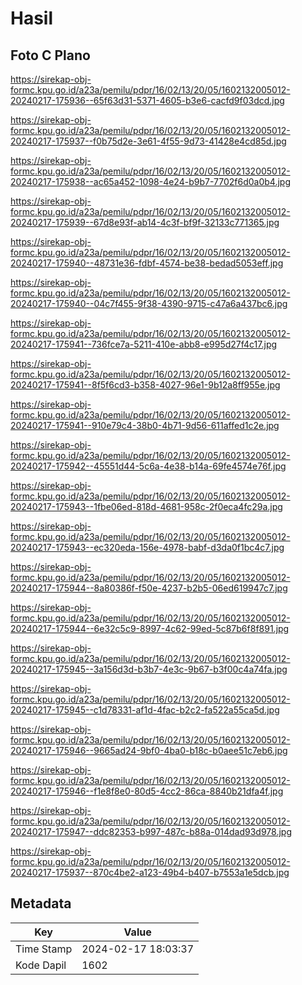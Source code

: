 # Hasil

## Foto C Plano

https://sirekap-obj-formc.kpu.go.id/a23a/pemilu/pdpr/16/02/13/20/05/1602132005012-20240217-175936--65f63d31-5371-4605-b3e6-cacfd9f03dcd.jpg

https://sirekap-obj-formc.kpu.go.id/a23a/pemilu/pdpr/16/02/13/20/05/1602132005012-20240217-175937--f0b75d2e-3e61-4f55-9d73-41428e4cd85d.jpg

https://sirekap-obj-formc.kpu.go.id/a23a/pemilu/pdpr/16/02/13/20/05/1602132005012-20240217-175938--ac65a452-1098-4e24-b9b7-7702f6d0a0b4.jpg

https://sirekap-obj-formc.kpu.go.id/a23a/pemilu/pdpr/16/02/13/20/05/1602132005012-20240217-175939--67d8e93f-ab14-4c3f-bf9f-32133c771365.jpg

https://sirekap-obj-formc.kpu.go.id/a23a/pemilu/pdpr/16/02/13/20/05/1602132005012-20240217-175940--48731e36-fdbf-4574-be38-bedad5053eff.jpg

https://sirekap-obj-formc.kpu.go.id/a23a/pemilu/pdpr/16/02/13/20/05/1602132005012-20240217-175940--04c7f455-9f38-4390-9715-c47a6a437bc6.jpg

https://sirekap-obj-formc.kpu.go.id/a23a/pemilu/pdpr/16/02/13/20/05/1602132005012-20240217-175941--736fce7a-5211-410e-abb8-e995d27f4c17.jpg

https://sirekap-obj-formc.kpu.go.id/a23a/pemilu/pdpr/16/02/13/20/05/1602132005012-20240217-175941--8f5f6cd3-b358-4027-96e1-9b12a8ff955e.jpg

https://sirekap-obj-formc.kpu.go.id/a23a/pemilu/pdpr/16/02/13/20/05/1602132005012-20240217-175941--910e79c4-38b0-4b71-9d56-611affed1c2e.jpg

https://sirekap-obj-formc.kpu.go.id/a23a/pemilu/pdpr/16/02/13/20/05/1602132005012-20240217-175942--45551d44-5c6a-4e38-b14a-69fe4574e76f.jpg

https://sirekap-obj-formc.kpu.go.id/a23a/pemilu/pdpr/16/02/13/20/05/1602132005012-20240217-175943--1fbe06ed-818d-4681-958c-2f0eca4fc29a.jpg

https://sirekap-obj-formc.kpu.go.id/a23a/pemilu/pdpr/16/02/13/20/05/1602132005012-20240217-175943--ec320eda-156e-4978-babf-d3da0f1bc4c7.jpg

https://sirekap-obj-formc.kpu.go.id/a23a/pemilu/pdpr/16/02/13/20/05/1602132005012-20240217-175944--8a80386f-f50e-4237-b2b5-06ed619947c7.jpg

https://sirekap-obj-formc.kpu.go.id/a23a/pemilu/pdpr/16/02/13/20/05/1602132005012-20240217-175944--6e32c5c9-8997-4c62-99ed-5c87b6f8f891.jpg

https://sirekap-obj-formc.kpu.go.id/a23a/pemilu/pdpr/16/02/13/20/05/1602132005012-20240217-175945--3a156d3d-b3b7-4e3c-9b67-b3f00c4a74fa.jpg

https://sirekap-obj-formc.kpu.go.id/a23a/pemilu/pdpr/16/02/13/20/05/1602132005012-20240217-175945--c1d78331-af1d-4fac-b2c2-fa522a55ca5d.jpg

https://sirekap-obj-formc.kpu.go.id/a23a/pemilu/pdpr/16/02/13/20/05/1602132005012-20240217-175946--9665ad24-9bf0-4ba0-b18c-b0aee51c7eb6.jpg

https://sirekap-obj-formc.kpu.go.id/a23a/pemilu/pdpr/16/02/13/20/05/1602132005012-20240217-175946--f1e8f8e0-80d5-4cc2-86ca-8840b21dfa4f.jpg

https://sirekap-obj-formc.kpu.go.id/a23a/pemilu/pdpr/16/02/13/20/05/1602132005012-20240217-175947--ddc82353-b997-487c-b88a-014dad93d978.jpg

https://sirekap-obj-formc.kpu.go.id/a23a/pemilu/pdpr/16/02/13/20/05/1602132005012-20240217-175937--870c4be2-a123-49b4-b407-b7553a1e5dcb.jpg


## Metadata

| Key        | Value               |
| ---------- | ------------------- |
| Time Stamp | 2024-02-17 18:03:37 |
| Kode Dapil | 1602                |



